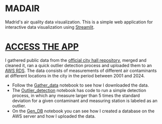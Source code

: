 # MADAIR

Madrid's air quality data visualization.
This is a simple web application for interactive data visualization using [Streamlit](http://streamlit.io/). 

# [ACCESS THE APP](https://madair-ledfbcmyhpjl8ysantlqnq.streamlit.app/)

I gathered public data from the [official city hall repository](https://datos.madrid.es/), merged and cleaned it, ran a quick outlier detection process and uploaded them to an [AWS RDS](http://aws.com/rds). The data consists of measurements of different air contaminants at different locations in the city in the period between 2001 and 2024. 

- Follow the [Gather_data](https://github.com/Leo-GG/MADAIR/blob/main/Gather_data.ipynb) notebook to see how I downloaded the data.
- The [Outlier_detection](https://github.com/Leo-GG/MADAIR/blob/main/Outlier_detection.ipynb) notebook has code to run a simple detection process, in which any measure larger than 5 times the standard deviation for a given contaminant and measuring station is labeled as an outlier.
- On the [Gen_DB](https://github.com/Leo-GG/MADAIR/blob/main/Gen_DB.ipynb) notebook you can see how I created a database on the AWS server and how I uploaded the data.
